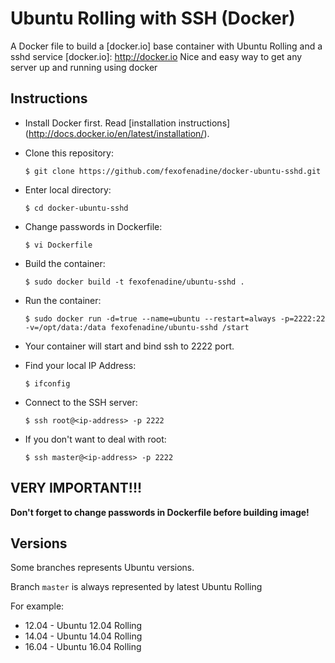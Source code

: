 Ubuntu Rolling with SSH (Docker)
=========

A Docker file to build a [docker.io] base container with Ubuntu Rolling and a sshd service
[docker.io]: http://docker.io
Nice and easy way to get any server up and running using docker


Instructions
-----------
 - Install Docker first. 
   Read [installation instructions] (http://docs.docker.io/en/latest/installation/).
 
 
 - Clone this repository:
 
   `$ git clone https://github.com/fexofenadine/docker-ubuntu-sshd.git`
 
 
 - Enter local directory:
 
   `$ cd docker-ubuntu-sshd`
 
 - Change passwords in Dockerfile:
 
   `$ vi Dockerfile`
 
 - Build the container:
 
   `$ sudo docker build -t fexofenadine/ubuntu-sshd .`
 
 
 - Run the container:
 
   `$ sudo docker run -d=true --name=ubuntu --restart=always -p=2222:22 -v=/opt/data:/data fexofenadine/ubuntu-sshd /start`
 
 
 - Your container will start and bind ssh to 2222 port.
 
 
 - Find your local IP Address:
 
   `$ ifconfig`
 
 
 - Connect to the SSH server:
 
   `$ ssh root@<ip-address> -p 2222`
 
 
 - If you don't want to deal with root:
 
   `$ ssh master@<ip-address> -p 2222`
 

**VERY IMPORTANT!!!**
-----------

 **Don't forget to change passwords in Dockerfile before building image!**


Versions
-----------
Some branches represents Ubuntu versions.

Branch `master` is always represented by latest Ubuntu Rolling

   For example:
   - 12.04 - Ubuntu 12.04 Rolling
   - 14.04 - Ubuntu 14.04 Rolling
   - 16.04 - Ubuntu 16.04 Rolling

